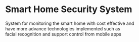 # Smart Home Security System
 System for monitoring the smart home with cost effective and  
 have more advance technologies implemented such as  
 facial recognition and support control from mobile apps

